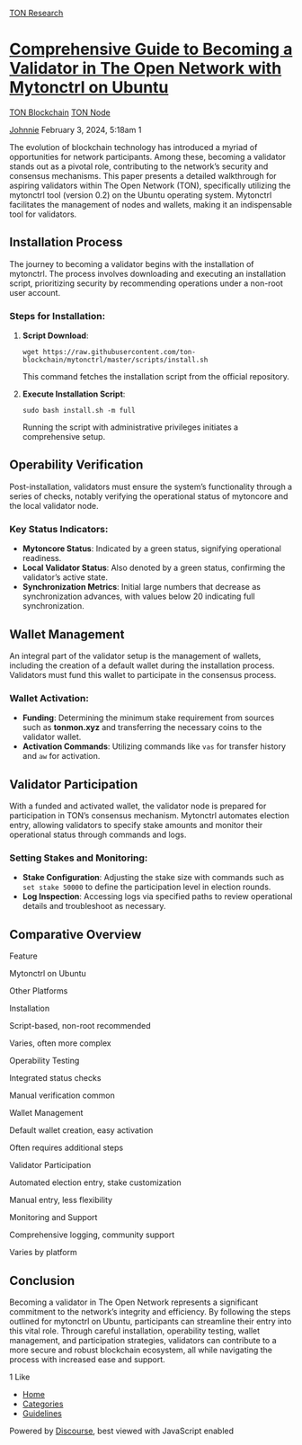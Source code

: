 [TON Research](/)

# [Comprehensive Guide to Becoming a Validator in The Open Network with Mytonctrl on Ubuntu](/t/comprehensive-guide-to-becoming-a-validator-in-the-open-network-with-mytonctrl-on-ubuntu/122)

[TON Blockchain](/c/ton-blockchain/build-node/21)  [TON Node](/c/ton-blockchain/build-node/21) 

    

[Johnnie](https://tonresear.ch/u/Johnnie)  February 3, 2024, 5:18am  1

The evolution of blockchain technology has introduced a myriad of opportunities for network participants. Among these, becoming a validator stands out as a pivotal role, contributing to the network’s security and consensus mechanisms. This paper presents a detailed walkthrough for aspiring validators within The Open Network (TON), specifically utilizing the mytonctrl tool (version 0.2) on the Ubuntu operating system. Mytonctrl facilitates the management of nodes and wallets, making it an indispensable tool for validators.

## [](#installation-process-1)Installation Process

The journey to becoming a validator begins with the installation of mytonctrl. The process involves downloading and executing an installation script, prioritizing security by recommending operations under a non-root user account.

### [](#steps-for-installation-2)Steps for Installation:

1.  **Script Download**:
    
    ```
    wget https://raw.githubusercontent.com/ton-blockchain/mytonctrl/master/scripts/install.sh
    ```
    
    This command fetches the installation script from the official repository.
    
2.  **Execute Installation Script**:
    
    ```
    sudo bash install.sh -m full
    ```
    
    Running the script with administrative privileges initiates a comprehensive setup.
    

## [](#operability-verification-3)Operability Verification

Post-installation, validators must ensure the system’s functionality through a series of checks, notably verifying the operational status of mytoncore and the local validator node.

### [](#key-status-indicators-4)Key Status Indicators:

*   **Mytoncore Status**: Indicated by a green status, signifying operational readiness.
*   **Local Validator Status**: Also denoted by a green status, confirming the validator’s active state.
*   **Synchronization Metrics**: Initial large numbers that decrease as synchronization advances, with values below 20 indicating full synchronization.

## [](#wallet-management-5)Wallet Management

An integral part of the validator setup is the management of wallets, including the creation of a default wallet during the installation process. Validators must fund this wallet to participate in the consensus process.

### [](#wallet-activation-6)Wallet Activation:

*   **Funding**: Determining the minimum stake requirement from sources such as **tonmon.xyz** and transferring the necessary coins to the validator wallet.
*   **Activation Commands**: Utilizing commands like `vas` for transfer history and `aw` for activation.

## [](#validator-participation-7)Validator Participation

With a funded and activated wallet, the validator node is prepared for participation in TON’s consensus mechanism. Mytonctrl automates election entry, allowing validators to specify stake amounts and monitor their operational status through commands and logs.

### [](#setting-stakes-and-monitoring-8)Setting Stakes and Monitoring:

*   **Stake Configuration**: Adjusting the stake size with commands such as `set stake 50000` to define the participation level in election rounds.
*   **Log Inspection**: Accessing logs via specified paths to review operational details and troubleshoot as necessary.

## [](#comparative-overview-9)Comparative Overview

Feature

Mytonctrl on Ubuntu

Other Platforms

Installation

Script-based, non-root recommended

Varies, often more complex

Operability Testing

Integrated status checks

Manual verification common

Wallet Management

Default wallet creation, easy activation

Often requires additional steps

Validator Participation

Automated election entry, stake customization

Manual entry, less flexibility

Monitoring and Support

Comprehensive logging, community support

Varies by platform

## [](#conclusion-10)Conclusion

Becoming a validator in The Open Network represents a significant commitment to the network’s integrity and efficiency. By following the steps outlined for mytonctrl on Ubuntu, participants can streamline their entry into this vital role. Through careful installation, operability testing, wallet management, and participation strategies, validators can contribute to a more secure and robust blockchain ecosystem, all while navigating the process with increased ease and support.

  1 Like

*   [Home](/)
*   [Categories](/categories)
*   [Guidelines](/guidelines)

Powered by [Discourse](https://www.discourse.org), best viewed with JavaScript enabled